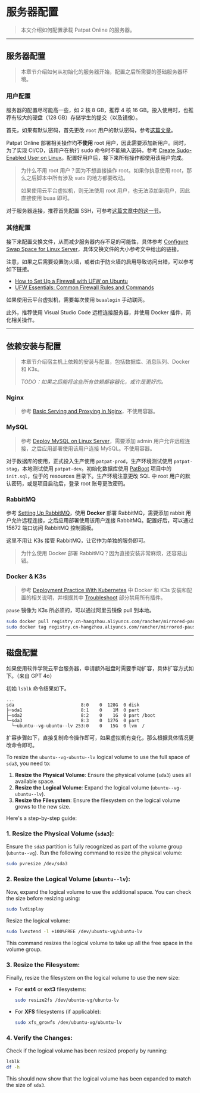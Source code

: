 # 服务器配置

> 本文介绍如何配置承载 Patpat Online 的服务器。

---

## 服务器配置

> 本章节介绍如何从初始化的服务器开始，配置之后所需要的基础服务器环境。

### 用户配置

服务器的配置尽可能高一些，如 2 核 8 GB，推荐 4 核 16 GB。投入使用时，也推荐有较大的硬盘（128 GB）存储学生的提交（以及镜像）。

首先，如果有默认密码，首先更改 `root` 用户的默认密码，参考[这篇文章](https://www.tonys-studio.top/posts/Linux-Cheat-Sheet/#User-Related)。

Patpat Online 部署相关操作均**不使用** root 用户，因此需要添加新用户。同时，为了实现 CI/CD，该用户在执行 sudo 命令时不能输入密码，参考 [Create Sudo-Enabled User on Linux](https://www.tonys-studio.top/posts/Create-sudo-enabled-User-on-Linux/)。配置好用户后，接下来所有操作都使用该用户完成。

> 为什么不用 root 用户？因为不想直接操作 root。如果你执意使用 root，那么之后脚本中所有涉及 `sudo` 的地方都要改动。
>
> 如果使用云平台虚拟机，则无法使用 root 用户，也无法添加新用户，因此直接使用 buaa 即可。

对于服务器连接，推荐首先配置 SSH，可参考[这篇文章中的这一节](https://www.tonys-studio.top/posts/Deployment-Practice-with-Kubernetes/#SSH-Configuration)。

### 其他配置

接下来配置交换文件，从而减少服务器内存不足的可能性，具体参考 [Configure Swap Space for Linux Server](https://www.tonys-studio.top/posts/Configure-Swap-Space-for-Linux-Server/)，具体交换文件的大小参考文中给出的链接。

注意，如果之后需要设置防火墙，或者由于防火墙的启用导致访问出错，可以参考如下链接。

- [How to Set Up a Firewall with UFW on Ubuntu](https://www.digitalocean.com/community/tutorials/how-to-set-up-a-firewall-with-ufw-on-ubuntu)
- [UFW Essentials: Common Firewall Rules and Commands](https://www.digitalocean.com/community/tutorials/ufw-essentials-common-firewall-rules-and-commands)

如果使用云平台虚拟机，需要每次使用 `buaalogin` 手动联网。

此外，推荐使用 Visual Studio Code 远程连接服务器，并使用 Docker 插件，简化相关操作。

---

## 依赖安装与配置

> 本章节介绍宿主机上依赖的安装与配置，包括数据库、消息队列、Docker 和 K3s。
>
> *TODO：如果之后能将这些所有依赖都容器化，或许是更好的。*

### Nginx

> 参考 [Basic Serving and Proxying in Nginx](https://www.tonys-studio.top/posts/Basic-Serving-and-Proxying-in-Nginx/)，不使用容器。

### MySQL

> 参考 [Deploy MySQL on Linux Server](https://www.tonys-studio.top/posts/Deploy-MySQL-on-Linux-Server/)，需要添加 admin 用户允许远程连接，之后应用部署使用该用户连接 MySQL。不使用容器。

对于数据库的使用，正式投入生产使用 `patpat-prod`，生产环境测试使用 `patpat-stag`，本地测试使用 `patpat-dev`。初始化数据库使用 [PatBoot](https://github.com/JavaEE-PatPatOnline/PatBoot) 项目中的 `init.sql`，位于的 resources 目录下。生产环境注意更改 SQL 中 root 用户的默认密码，或是项目启动后，登录 root 账号更改密码。

### RabbitMQ

参考 [Setting Up RabbitMQ](https://www.tonys-studio.top/posts/Setting-up-RabbitMQ/)，使用 **Docker** 部署 RabbitMQ，需要添加 rabbit 用户允许远程连接，之后应用部署使用该用户连接 RabbitMQ。配置好后，可以通过 15672 端口访问 RabbitMQ 控制面板。

这里不用让 K3s 接管 RabbitMQ，让它作为单独的服务即可。

> 为什么使用 Docker 部署 RabbitMQ？因为直接安装非常麻烦，还容易出错。

### Docker & K3s

> 参考 [Deployment Practice With Kubernetes](https://www.tonys-studio.top/posts/Deployment-Practice-with-Kubernetes/) 中 Docker 和 K3s 安装和配置的相关说明，并根据其中 [Troubleshoot](https://www.tonys-studio.top/posts/Deployment-Practice-with-Kubernetes/#Troubleshoot) 部分禁用所有插件。 

`pause` 镜像为 K3s 所必须的，可以通过阿里云镜像 pull 到本地。

```bash
sudo docker pull registry.cn-hangzhou.aliyuncs.com/rancher/mirrored-pause:3.6
sudo docker tag registry.cn-hangzhou.aliyuncs.com/rancher/mirrored-pause:3.6 rancher/mirrored-pause:3.6
```

---

## 磁盘配置

如果使用软件学院云平台服务器，申请额外磁盘时需要手动扩容，具体扩容方式如下。（来自 GPT 4o）

初始 `lsblk` 命令结果如下。

```
...
sda                         8:0    0  128G  0 disk 
├─sda1                      8:1    0    1M  0 part 
├─sda2                      8:2    0    1G  0 part /boot
└─sda3                      8:3    0  127G  0 part 
  └─ubuntu--vg-ubuntu--lv 253:0    0   15G  0 lvm  /
```

扩容步骤如下，直接复制命令操作即可，如果虚拟机有变化，那么根据具体情况更改命令即可。

To resize the `ubuntu--vg-ubuntu--lv` logical volume to use the full space of `sda3`, you need to:

1. **Resize the Physical Volume**: Ensure the physical volume (`sda3`) uses all available space.
2. **Resize the Logical Volume**: Expand the logical volume (`ubuntu--vg-ubuntu--lv`).
3. **Resize the Filesystem**: Ensure the filesystem on the logical volume grows to the new size.

Here's a step-by-step guide:

### 1. Resize the Physical Volume (`sda3`):
Ensure the `sda3` partition is fully recognized as part of the volume group (`ubuntu--vg`). Run the following command to resize the physical volume:
```bash
sudo pvresize /dev/sda3
```

### 2. Resize the Logical Volume (`ubuntu--lv`):
Now, expand the logical volume to use the additional space. You can check the size before resizing using:
```bash
sudo lvdisplay
```

Resize the logical volume:
```bash
sudo lvextend -l +100%FREE /dev/ubuntu-vg/ubuntu-lv
```

This command resizes the logical volume to take up all the free space in the volume group.

### 3. Resize the Filesystem:
Finally, resize the filesystem on the logical volume to use the new size:
- For **ext4** or **ext3** filesystems:
  ```bash
  sudo resize2fs /dev/ubuntu-vg/ubuntu-lv
  ```
- For **XFS** filesystems (if applicable):
  ```bash
  sudo xfs_growfs /dev/ubuntu-vg/ubuntu-lv
  ```

### 4. Verify the Changes:
Check if the logical volume has been resized properly by running:
```bash
lsblk
df -h
```

This should now show that the logical volume has been expanded to match the size of `sda3`.
